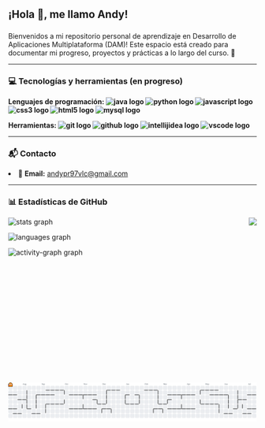 <h2 align="left">¡Hola 👋, me llamo Andy!</h2>

###

<p align="left">
Bienvenidos a mi repositorio personal de aprendizaje en Desarrollo de Aplicaciones Multiplataforma (DAM)! Este espacio está creado para documentar mi progreso, proyectos y prácticas a lo largo del curso. 🌱</p>

<hr>

###

<h3 align="left">💻 Tecnologías y herramientas (en progreso) </h3>

<div align="left">
<strong>
  <p>Lenguajes de programación:
    <img src="https://skillicons.dev/icons?i=java" height="40" alt="java logo"/>
    <img src="https://skillicons.dev/icons?i=py" height="40" alt="python logo"/>
    <img src="https://skillicons.dev/icons?i=js" height="40" alt="javascript logo"/>
    <img src="https://skillicons.dev/icons?i=css" height="40" alt="css3 logo"/>
    <img src="https://skillicons.dev/icons?i=html" height="40" alt="html5 logo"/>
    <img src="https://skillicons.dev/icons?i=mysql" height="40" alt="mysql logo"/>
  </p>

  <p>Herramientas:
    <img src="https://skillicons.dev/icons?i=git" height="40" alt="git logo"/>
    <img src="https://skillicons.dev/icons?i=github" height="40" alt="github logo"/>
    <img src="https://skillicons.dev/icons?i=idea" height="40" alt="intellijidea logo"/>
    <img src="https://skillicons.dev/icons?i=vscode" height="40" alt="vscode logo"/>
  </p>
</strong>
</div>

<hr>

###

<h3 align="left">📬 Contacto</h3>
<li>
  📩 <strong>Email:</strong> <a href="mailto:andypr97vlc@gmail.com">andypr97vlc@gmail.com</a>
</li>

<hr>

###

<h3 align="left">📊 Estadísticas de GitHub</h3>

<img 
  align="right"
  height="335"
  src="https://media3.giphy.com/media/v1.Y2lkPTc5MGI3NjExMW1tc21ta3czMThzYTd6Z3F5NDdyaHRkdTN5dzJwbTY4ZXZ2Z2N1cCZlcD12MV9pbnRlcm5hbF9naWZfYnlfaWQmY3Q9Zw/BZEHIqyl6L0uIxpkUj/giphy.gif"
/>


<div align="left">
  <img
  src="https://github-readme-stats.vercel.app/api?username=andypr97vlc&hide_title=false&hide_rank=false&show_icons=true&include_all_commits=true&count_private=true&disable_animations=false&theme=react&locale=es&hide_border=true&order=1" 
  height="148"
  alt="stats graph"/>

  <img
  src="https://github-readme-stats.vercel.app/api/top-langs?username=andypr97vlc&locale=es&hide_title=false&layout=compact&card_width=320&langs_count=5&theme=react&hide_border=true&order=2"
  height="183"
  alt="languages graph"/>

  <img
  src="https://github-readme-activity-graph.vercel.app/graph?username=andypr97vlc&radius=0&theme=react&area=true&order=5&hide_border=true"
  height="300"
  alt="activity-graph graph"/>
</div>

###

<picture>
  <source media="(prefers-color-scheme: dark)" srcset="https://raw.githubusercontent.com/andypr97vlc/andypr97vlc/output/pacman-contribution-graph-dark.svg">
  <source media="(prefers-color-scheme: light)" srcset="https://raw.githubusercontent.com/andypr97vlc/andypr97vlc/output/pacman-contribution-graph.svg">
  <img alt="pacman contribution graph" src="https://raw.githubusercontent.com/andypr97vlc/andypr97vlc/output/pacman-contribution-graph.svg">
</picture>

###
